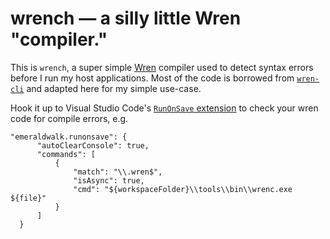   # wrench — a silly little Wren "compiler."
  
  This is `wrench`, a super simple [Wren](http://wren.io) compiler used to detect syntax errors before I run my host applications. Most of the code is borrowed from [`wren-cli`](https://wren.io/cli/) and adapted here for my simple use-case.

  Hook it up to Visual Studio Code's [`RunOnSave` extension](https://marketplace.visualstudio.com/items?itemName=emeraldwalk.RunOnSave) to check your
  wren code for compile errors, e.g.

  ```
  "emeraldwalk.runonsave": {
        "autoClearConsole": true,
        "commands": [
            {
                "match": "\\.wren$",
                "isAsync": true,
                "cmd": "${workspaceFolder}\\tools\\bin\\wrenc.exe ${file}"
            }
        ]
    }
  ```
